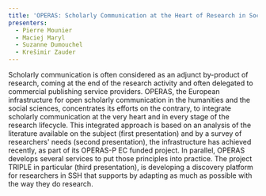 ```yaml
---
title: 'OPERAS: Scholarly Communication at the Heart of Research in Social Sciences and Humanities'
presenters:
  - Pierre Mounier
  - Maciej Maryl
  - Suzanne Dumouchel
  - Krešimir Zauder
---
```


Scholarly communication is often considered as an adjunct by-product of research, coming at the end of the research activity and often delegated to commercial publishing service providers. OPERAS, the European infrastructure for open scholarly communication in the humanities and the social sciences, concentrates its efforts on the contrary, to integrate scholarly communication at the very heart and in every stage of the research lifecycle. This integrated approach is based on an analysis of the literature available on the subject (first presentation) and by a survey of researchers' needs (second presentation), the infrastructure has achieved recently, as part of its OPERAS-P EC funded project. In parallel, OPERAS develops several services to put those principles into practice. The project TRIPLE in particular (third presentation), is developing a discovery platform for researchers in SSH that supports by adapting as much as possible with the way they do research.
